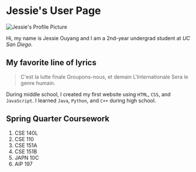 # Jessie's User Page

![Jessie's Profile Picture](https://media.licdn.com/dms/image/C5603AQGJ9Hf5FwojWg/profile-displayphoto-shrink_800_800/0/1608119288905?e=1686787200&v=beta&t=hGIcCauiH9VnqVkDhLGwtmGzxd8tEulC8xMW4JFnh4o)

Hi, my name is Jessie Ouyang and I am a 2nd-year undergrad student at *UC San Diego*.   

## My favorite line of lyrics
> C'est la lutte finale
Groupons-nous, et demain
L'Internationale
Sera le genre humain.


During middle school, I created my first website using `HTML`, `CSS`, and `JavaScript`. I learned `Java`, `Python`, and `C++` during high school.   

## Spring Quarter Coursework 
1. CSE 140L
2. CSE 110
3. CSE 151A
4. CSE 151B
5. JAPN 10C
6. AIP 197




